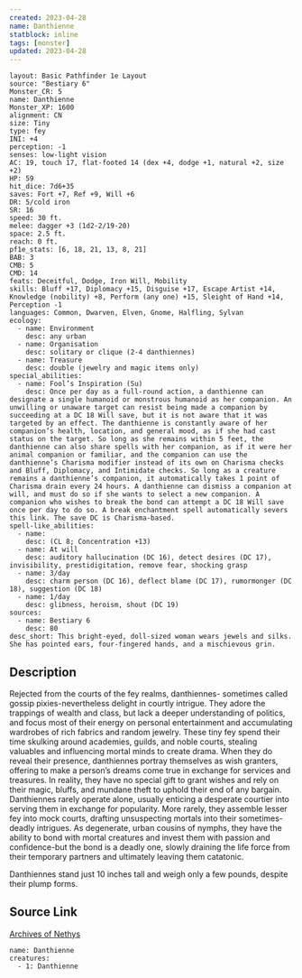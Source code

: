 ```yaml
---
created: 2023-04-28
name: Danthienne
statblock: inline
tags: [monster]
updated: 2023-04-28
---
```

```statblock
layout: Basic Pathfinder 1e Layout
source: "Bestiary 6"
Monster_CR: 5
name: Danthienne
Monster_XP: 1600
alignment: CN
size: Tiny
type: fey
INI: +4
perception: -1
senses: low-light vision
AC: 19, touch 17, flat-footed 14 (dex +4, dodge +1, natural +2, size +2)
HP: 59
hit_dice: 7d6+35
saves: Fort +7, Ref +9, Will +6
DR: 5/cold iron
SR: 16
speed: 30 ft.
melee: dagger +3 (1d2-2/19-20)
space: 2.5 ft.
reach: 0 ft.
pf1e_stats: [6, 18, 21, 13, 8, 21]
BAB: 3
CMB: 5
CMD: 14
feats: Deceitful, Dodge, Iron Will, Mobility
skills: Bluff +17, Diplomacy +15, Disguise +17, Escape Artist +14, Knowledge (nobility) +8, Perform (any one) +15, Sleight of Hand +14, Perception -1
languages: Common, Dwarven, Elven, Gnome, Halfling, Sylvan
ecology:
  - name: Environment
    desc: any urban
  - name: Organisation
    desc: solitary or clique (2-4 danthiennes)
  - name: Treasure
    desc: double (jewelry and magic items only)
special_abilities:
  - name: Fool’s Inspiration (Su)
    desc: Once per day as a full-round action, a danthienne can designate a single humanoid or monstrous humanoid as her companion. An unwilling or unaware target can resist being made a companion by succeeding at a DC 18 Will save, but it is not aware that it was targeted by an effect. The danthienne is constantly aware of her companion’s health, location, and general mood, as if she had cast status on the target. So long as she remains within 5 feet, the danthienne can also share spells with her companion, as if it were her animal companion or familiar, and the companion can use the danthienne’s Charisma modifier instead of its own on Charisma checks and Bluff, Diplomacy, and Intimidate checks. So long as a creature remains a danthienne’s companion, it automatically takes 1 point of Charisma drain every 24 hours. A danthienne can dismiss a companion at will, and must do so if she wants to select a new companion. A companion who wishes to break the bond can attempt a DC 18 Will save once per day to do so. A break enchantment spell automatically severs this link. The save DC is Charisma-based.
spell-like_abilities:
  - name:
    desc: (CL 8; Concentration +13)
  - name: At will
    desc: auditory hallucination (DC 16), detect desires (DC 17), invisibility, prestidigitation, remove fear, shocking grasp
  - name: 3/day
    desc: charm person (DC 16), deflect blame (DC 17), rumormonger (DC 18), suggestion (DC 18)
  - name: 1/day
    desc: glibness, heroism, shout (DC 19)
sources:
  - name: Bestiary 6
    desc: 80
desc_short: This bright-eyed, doll-sized woman wears jewels and silks. She has pointed ears, four-fingered hands, and a mischievous grin.
```
## Description
Rejected from the courts of the fey realms, danthiennes- sometimes called gossip pixies-nevertheless delight in courtly intrigue. They adore the trappings of wealth and class, but lack a deeper understanding of politics, and focus most of their energy on personal entertainment and accumulating wardrobes of rich fabrics and random jewelry. These tiny fey spend their time skulking around academies, guilds, and noble courts, stealing valuables and influencing mortal minds to create drama. When they do reveal their presence, danthiennes portray themselves as wish granters, offering to make a person’s dreams come true in exchange for services and treasures. In reality, they have no special gift to grant wishes and rely on their magic, bluffs, and mundane theft to uphold their end of any bargain. Danthiennes rarely operate alone, usually enticing a desperate courtier into serving them in exchange for popularity. More rarely, they assemble lesser fey into mock courts, drafting unsuspecting mortals into their sometimes-deadly intrigues. As degenerate, urban cousins of nymphs, they have the ability to bond with mortal creatures and invest them with passion and confidence-but the bond is a deadly one, slowly draining the life force from their temporary partners and ultimately leaving them catatonic. 

Danthiennes stand just 10 inches tall and weigh only a few pounds, despite their plump forms.
## Source Link
[Archives of Nethys](https://aonprd.com/MonsterDisplay.aspx?ItemName=Danthienne)
```encounter-table
name: Danthienne
creatures:
  - 1: Danthienne
```
